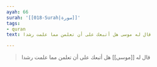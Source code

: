```yaml
---
ayah: 66
surah: '[[018-Surah|سورة]]'
tags:
- quran
text: قال له موسى هل أتبعك على أن تعلمن مما علمت رشدا

---
```

> قال له [[موسى]] هل أتبعك على أن تعلمن مما علمت رشدا

